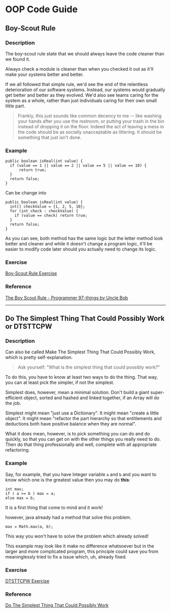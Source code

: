 # OOP Code Guide

## Boy-Scout Rule

### Description

The boy-scout rule state that we should always leave the code cleaner than we found it.

Always check a module is cleaner than when you checked it out as it'll make your systems better and better.

If we all followed that simple rule, we'd see the end of the relentless deterioration of our software systems. Instead, our systems would gradually get better and better as they evolved. We'd also see teams caring for the system as a whole, rather than just individuals caring for their own small little part.

> Frankly, this just sounds like common decency to me -- like washing your hands after you use the restroom, or putting your trash in the bin instead of dropping it on the floor. Indeed the act of leaving a mess in the code should be as socially unacceptable as littering. It should be something that just isn't done.

### Example

```
public boolean isReal(int value) {
  if (value == 1 || value == 2 || value == 5 || value == 10) {
      return true;
  }
  return false;
}
```

Can be change into

```
public boolean isReal(int value) {
  int[] checkValue = {1, 2, 5, 10};
  for (int check : checkValue) {
    if (value == check) return true;
  }  
  return false;
}
```

As you can see, both method has the same logic but the letter method look better and cleaner and while it doesn't change a program logic, it'll be easier to modify code later should you actually need to change its logic.

### Exercise

[Boy-Scout Rule Exercise](https://github.com/napnie/codeguide/blob/master/src/codeguide/BoyScoutRule_exercise.java)

### Reference

[The Boy Scout Rule - Programmer 97-things by Uncle Bob](http://programmer.97things.oreilly.com/wiki/index.php/The_Boy_Scout_Rule)

---

## Do The Simplest Thing That Could Possibly Work or DTSTTCPW

### Description

Can also be called Make The Simplest Thing That Could Possibly Work, which is pretty self-explanation.

> Ask yourself: "What is the simplest thing that could possibly work?"

To do this, you have to know at least two ways to do the thing. That way, you can at least pick the simpler, if not the simplest.

Simplest does, however, mean a minimal solution. Don't build a giant super-efficient object, sorted and hashed and linked together, if an Array will do the job.

Simplest might mean "just use a Dictionary". It might mean "create a little object". It might mean "refactor the part hierarchy so that entitlements and deductions both have positive balance when they are normal".

What it does mean, however, is to pick something you can do and do quickly, so that you can get on with the other things you really need to do. Then do that thing professionally and well, complete with all appropriate refactoring.

### Example

Say, for example, that you have Integer variable `a` and `b` and you want to know which one is the greatest value then you may do **this**:

```
int max;
if ( a >= b ) max = a;
else max = b;
```

It is a first thing that come to mind and it work!  

however, java already had a method that solve this problem.

```
max = Math.max(a, b);
```

This way you won't have to solve the problem which already solved!  

This example may look like it make no difference whatsoever but in the larger and more complicated program, this principle could save you from meaninglessly tried to fix a issue which, uh, already fixed.

### Exercise

[DTSTTCPW Exercise](https://github.com/napnie/codeguide/blob/master/src/codeguide/DoTheSimplestThingThatCouldPossiblyWork_exercise.java)

### Reference

[Do The Simplest Thing That Could Possibly Work](http://c2.com/xp/DoTheSimplestThingThatCouldPossiblyWork.html)

[principle reference]: https://webpro.github.io/programming-principles/
